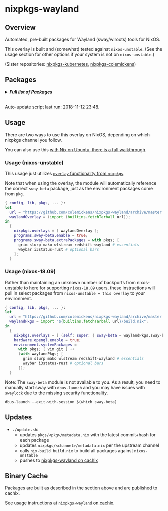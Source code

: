 # nixpkgs-wayland

## Overview

Automated, pre-built packages for Wayland (sway/wlroots) tools for NixOS.

This overlay is built and (somewhat) tested against `nixos-unstable`.
(See the usage section for other options if your system is not on `nixos-unstable`.)

(Sister repositories: [nixpkgs-kubernetes](https://github.com/colemickens/nixpkgs-kubernetes), [nixpkgs-colemickens](https://github.com/colemickens/nixpkgs-colemickens))

## Packages

<details><summary><em><b>Full list of Packages</b></em></summary>

<!--pkgs-->
| Attribute Name | Last Upstream Commit Time |
| -------------- | ------------------------- |
| nixpkgs/nixos-unstable | [2018-11-06 15:05](https://github.com/nixos/nixpkgs-channels/commits/6141939d6e0a77c84905efd560c03c3032164ef1) |
| pkgs/fmt | [2018-11-08 16:26](https://github.com/fmtlib/fmt/commits/1385050e267d645259d9fb66f016bdb2addb70a6) |
| pkgs/wlroots | [2018-11-12 22:53](https://github.com/swaywm/wlroots/commits/df7d4a71fb52d47279a93ee398220ff63d916ab7) |
| pkgs/sway-beta | [2018-11-12 17:35](https://github.com/swaywm/sway/commits/27b930df24b59fdbc8996f86e702849e8a3678b1) |
| pkgs/slurp | [2018-10-24 12:37](https://github.com/emersion/slurp/commits/0dbd03991462397eb92bb40af712c837c898ebf1) |
| pkgs/grim | [2018-10-24 12:39](https://github.com/emersion/grim/commits/61df6f0a9531520c898718874c460826bc7e2b42) |
| pkgs/mako | [2018-11-11 13:05](https://github.com/emersion/mako/commits/ecc483a6a8da89f05d33010f3b49d372a186ae9a) |
| pkgs/kanshi | [2018-11-05 02:42](https://github.com/emersion/kanshi/commits/ed21acce0c52f7893c903f46b09b4a3b55e2c198) |
| pkgs/wlstream | [2018-07-15 14:10](https://github.com/atomnuker/wlstream/commits/182076a94562b128c3a97ecc53cc68905ea86838) |
| pkgs/oguri | [2018-10-28 11:30](https://github.com/vilhalmer/oguri/commits/23bbd965f4744039c1c5a8e1d9604d6b8f6ab75f) |
| pkgs/waybar | [2018-11-11 04:41](https://github.com/Alexays/waybar/commits/3dc0f7ccf9cbfacf8c5eed13e19320bbd43288e8) |
| pkgs/wayfire | [2018-11-09 01:00](https://github.com/WayfireWM/wayfire/commits/7ee5a6524145584b38690bd9a75b23638db4152d) |
| pkgs/wf-config | [2018-10-22 00:05](https://github.com/WayfireWM/wf-config/commits/8f7046e6c67d4a277b0793b56ff6535f53997bc5) |
| pkgs/redshift-wayland | [2018-11-07 12:03](https://github.com/minus7/redshift/commits/420d0d534c9f03abc4d634a7d3d7629caf29b4b6) |
| pkgs/bspwc | [2018-10-19 05:58](https://github.com/Bl4ckb0ne/bspwc/commits/6a8ba7bc17146544f6e0446f473ff290e77e3256) |
| pkgs/waybox | [2018-10-06 13:44](https://github.com/wizbright/waybox/commits/24669f24f6ce41f99088483f5c55c41498a57662) |
| pkgs/wmfocus | [2018-11-01 11:17](https://github.com/svenstaro/wmfocus/commits/d6f5ff88b7fb5d2eedde3c5989ae49a656ac5adb) |
| pkgs/i3status-rust | [2018-11-12 05:55](https://github.com/greshake/i3status-rust/commits/b198b11e4b02b1a3b20fbfca103c35040435ad08) |
<!--pkgs-->

</details><br/>

Auto-update script last run: <!--update-->2018-11-12 23:48<!--update-->.

## Usage

There are two ways to use this overlay on NixOS, depending on which
nixpkgs channel you follow.

You can also use this [with Nix on Ubuntu, there is a full walkthrough](docs/sway-on-ubuntu/README.md).

### Usage (nixos-unstable)

This usage just utilizes [`overlay` functionality from `nixpkgs`]().

Note that when using the overlay, the module will automatically reference the correct
`sway-beta` package, just as the environment packages come from `pkg`.

```nix
{ config, lib, pkgs, ... }:
let
  url = "https://github.com/colemickens/nixpkgs-wayland/archive/master.tar.gz";
  waylandOverlay = (import (builtins.fetchTarball url));
in
  {
    nixpkgs.overlays = [ waylandOverlay ];
    programs.sway-beta.enable = true;
    programs.sway-beta.extraPackages = with pkgs; [
      grim slurp mako wlstream redshift-wayland # essentials
      waybar i3status-rust # optional bars
    ];
  }
```

### Usage (nixos-18.09)

Rather than maintaining an unknown number of backports from nixos-unstable to here
for supporting `nixos-18.09` users, these instructions will pull in select packages
from `nixos-unstable + this overlay` to your environment.

```nix
{ config, lib, pkgs, ... }:
let
  url = "https://github.com/colemickens/nixpkgs-wayland/archive/master.tar.gz";
  waylandPkgs = import "${builtins.fetchTarball url}/build.nix";
in
  {
    nixpkgs.overlays = [ (self: super: { sway-beta = waylandPkgs.sway-beta; }) ];
    hardware.opengl.enable = true;
    environment.systemPackages =
      with pkgs; [ vim git ] ++
      (with waylandPkgs; [
        grim slurp mako wlstream redshift-wayland # essentials
        waybar i3status-rust # optional bars
      ]);
  }
```

Note: The `sway-beta` module is not available to you. As a result, you need to manually
start sway with `dbus-launch` and you may have issues with `swaylock` due
to the missing security functionality.

```
dbus-launch --exit-with-session $(which sway-beta)
```


## Updates

* `./update.sh`:
  * updates `pkgs/<pkg>/metadata.nix` with the latest commit+hash for each package
  * updates `nixpkgs/<channel>/metadata.nix` per the upstream channel
  * calls `nix-build build.nix` to build all packages against `nixos-unstable`
  * pushes to [nixpkgs-wayland on cachix](https://nixpkgs-wayland.cachix.org)

## Binary Cache

Packages are built as described in the section above and are published to cachix.

See usage instructions at [`nixpkgs-wayland` on cachix](https://nixpkgs-wayland.cachix.org).

